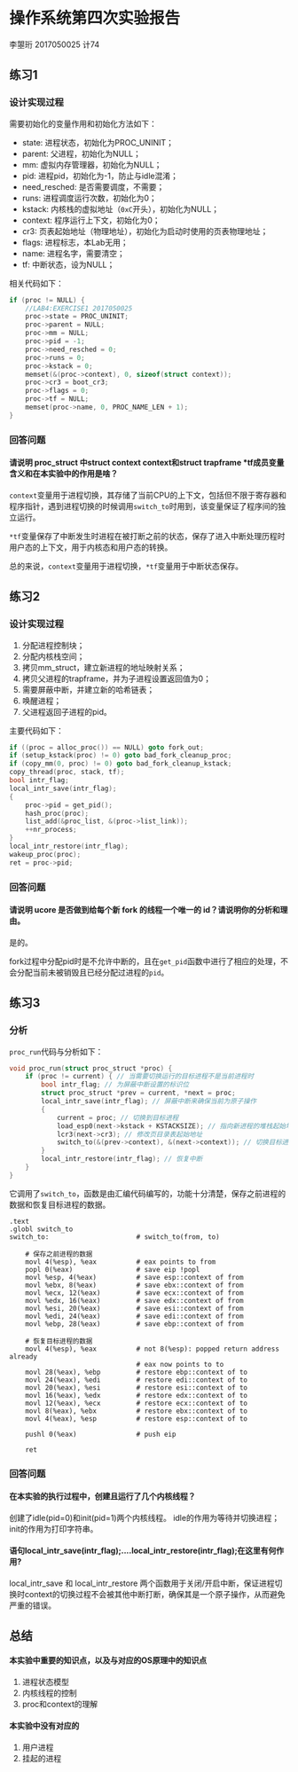 # 操作系统第四次实验报告
李曌珩 2017050025 计74

## 练习1
### 设计实现过程
需要初始化的变量作用和初始化方法如下：

- state: 进程状态，初始化为PROC_UNINIT；
- parent: 父进程，初始化为NULL；
- mm: 虚拟内存管理器，初始化为NULL；
- pid: 进程pid，初始化为-1，防止与idle混淆；
- need_resched: 是否需要调度，不需要；
- runs: 进程调度运行次数，初始化为0；
- kstack: 内核栈的虚拟地址（`0xC`开头），初始化为NULL；
- context: 程序运行上下文，初始化为0；
- cr3: 页表起始地址（物理地址），初始化为启动时使用的页表物理地址；
- flags: 进程标志，本Lab无用；
- name: 进程名字，需要清空；
- tf: 中断状态，设为NULL；

相关代码如下：
```c
if (proc != NULL) {
    //LAB4:EXERCISE1 2017050025
    proc->state = PROC_UNINIT;
    proc->parent = NULL;
    proc->mm = NULL;
    proc->pid = -1;
    proc->need_resched = 0;
    proc->runs = 0;
    proc->kstack = 0;
    memset(&(proc->context), 0, sizeof(struct context));
    proc->cr3 = boot_cr3;
    proc->flags = 0;
    proc->tf = NULL;
    memset(proc->name, 0, PROC_NAME_LEN + 1);
}
```
### 回答问题
#### 请说明 proc_struct 中struct context context和struct trapframe *tf成员变量含义和在本实验中的作用是啥？

`context`变量用于进程切换，其存储了当前CPU的上下文，包括但不限于寄存器和程序指针，遇到进程切换的时候调用`switch_to`时用到，该变量保证了程序间的独立运行。

`*tf`变量保存了中断发生时进程在被打断之前的状态，保存了进入中断处理历程时用户态的上下文，用于内核态和用户态的转换。

总的来说，`context`变量用于进程切换，`*tf`变量用于中断状态保存。

## 练习2
### 设计实现过程

1. 分配进程控制块；
2. 分配内核栈空间；
3. 拷贝mm_struct，建立新进程的地址映射关系；
4. 拷贝父进程的trapframe，并为子进程设置返回值为0；
5. 需要屏蔽中断，并建立新的哈希链表；
6. 唤醒进程；
7. 父进程返回子进程的pid。

主要代码如下：
```c
if ((proc = alloc_proc()) == NULL) goto fork_out;
if (setup_kstack(proc) != 0) goto bad_fork_cleanup_proc;
if (copy_mm(0, proc) != 0) goto bad_fork_cleanup_kstack;
copy_thread(proc, stack, tf);
bool intr_flag;
local_intr_save(intr_flag);
{
    proc->pid = get_pid();
    hash_proc(proc);
    list_add(&proc_list, &(proc->list_link));
    ++nr_process;
}
local_intr_restore(intr_flag);
wakeup_proc(proc);
ret = proc->pid;
```

### 回答问题
#### 请说明 ucore 是否做到给每个新 fork 的线程一个唯一的 id？请说明你的分析和理由。
是的。

fork过程中分配pid时是不允许中断的，且在`get_pid`函数中进行了相应的处理，不会分配当前未被销毁且已经分配过进程的`pid`。

## 练习3
### 分析

`proc_run`代码与分析如下：

```c
void proc_run(struct proc_struct *proc) {
    if (proc != current) { // 当需要切换运行的目标进程不是当前进程时
        bool intr_flag; // 为屏蔽中断设置的标识位
        struct proc_struct *prev = current, *next = proc;
        local_intr_save(intr_flag); // 屏蔽中断来确保当前为原子操作
        {
            current = proc; // 切换到目标进程
            load_esp0(next->kstack + KSTACKSIZE); // 指向新进程的堆栈起始地址
            lcr3(next->cr3); // 修改页目录表起始地址
            switch_to(&(prev->context), &(next->context)); // 切换目标进程上下文
        }
        local_intr_restore(intr_flag); // 恢复中断
    }
}
```
它调用了`switch_to`，函数是由汇编代码编写的，功能十分清楚，保存之前进程的数据和恢复目标进程的数据。
```
.text
.globl switch_to
switch_to:                      # switch_to(from, to)

    # 保存之前进程的数据
    movl 4(%esp), %eax          # eax points to from
    popl 0(%eax)                # save eip !popl
    movl %esp, 4(%eax)          # save esp::context of from
    movl %ebx, 8(%eax)          # save ebx::context of from
    movl %ecx, 12(%eax)         # save ecx::context of from
    movl %edx, 16(%eax)         # save edx::context of from
    movl %esi, 20(%eax)         # save esi::context of from
    movl %edi, 24(%eax)         # save edi::context of from
    movl %ebp, 28(%eax)         # save ebp::context of from

    # 恢复目标进程的数据
    movl 4(%esp), %eax          # not 8(%esp): popped return address already
                                # eax now points to to
    movl 28(%eax), %ebp         # restore ebp::context of to
    movl 24(%eax), %edi         # restore edi::context of to
    movl 20(%eax), %esi         # restore esi::context of to
    movl 16(%eax), %edx         # restore edx::context of to
    movl 12(%eax), %ecx         # restore ecx::context of to
    movl 8(%eax), %ebx          # restore ebx::context of to
    movl 4(%eax), %esp          # restore esp::context of to

    pushl 0(%eax)               # push eip

    ret
```

### 回答问题
#### 在本实验的执行过程中，创建且运行了几个内核线程？
创建了idle(pid=0)和init(pid=1)两个内核线程。
idle的作用为等待并切换进程；init的作用为打印字符串。

#### 语句local_intr_save(intr_flag);....local_intr_restore(intr_flag);在这里有何作用?
local_intr_save 和 local_intr_restore 两个函数用于关闭/开启中断，保证进程切换时context的切换过程不会被其他中断打断，确保其是一个原子操作，从而避免严重的错误。

## 总结

#### 本实验中重要的知识点，以及与对应的OS原理中的知识点

1. 进程状态模型
2. 内核线程的控制
3. proc和context的理解

#### 本实验中没有对应的

1. 用户进程
2. 挂起的进程